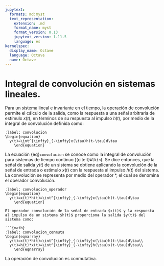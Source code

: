 ```yaml
---
jupytext:
  formats: md:myst
  text_representation:
    extension: .md
    format_name: myst
    format_version: 0.13
    jupytext_version: 1.11.5
    language: es
kernelspec:
  display_name: Octave
  language: Octave
  name: Octave
---
```


# Integral de convolución en sistemas lineales.

Para un sistema lineal e invariante en el tiempo, la operación de convolución permite el cálculo de la salida, como la respuesta a una señal arbitraria de estímulo $x(t)$, en términos de su respuesta al impulso $h(t)$, por medio de la integral de convolución definida como:

```{math}
:label: convolucion
\begin{equation}
  y(t)=\int^{\infty}_{-\infty}x(\tau)h(t-\tau)d\tau
	\end{equation}
```

La ecuación {eq}`convolucion` se conoce como la integral de convolución para sistemas de tiempo continuo ({cite:t}`Alkin`). Se dice entonces, que la señal de salida $y(t)$ de un sistema se obtiene aplicando la convolución de la señal de entrada o estímulo $x(t)$ con la respuesta al impulso $h(t)$ del sistema. La convolución se representa por medio del operador $*$, el cual se denomina el operador convolución.


```{math}
:label: convolucion_operador
\begin{equation}
  y(t)=x(t)*h(t)=\int^{\infty}_{-\infty}x(\tau)h(t-\tau)d\tau
	\end{equation}
```

```{admonition} Convolución de sistemas de tiempo contínuo:
El operador convolución de la señal de entrada $x(t)$ y la respuesta al impulso de un sistema $h(t)$ proporciona la salida $y(t)$ del sistema como:

```{math}
:label: convolucion_conmuta
\begin{eqnarray}
  y(t)=x(t)*h(t)=\int^{\infty}_{-\infty}x(\tau)h(t-\tau)d\tau\\
  y(t)=h(t)*x(t)=\int^{\infty}_{-\infty}h(\tau)x(t-\tau)d\tau\\
	\end{eqnarray}
```
La operación de convolución es conmutativa.


